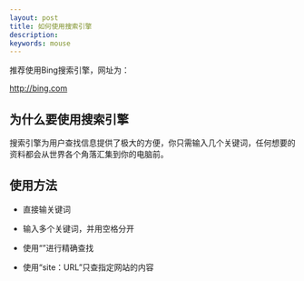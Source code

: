 ```yaml
---
layout: post
title: 如何使用搜索引擎
description: 
keywords: mouse
---
```


推荐使用Bing搜索引擎，网址为：

<http://bing.com>

## 为什么要使用搜索引擎
搜索引擎为用户查找信息提供了极大的方便，你只需输入几个关键词，任何想要的资料都会从世界各个角落汇集到你的电脑前。

## 使用方法

- 直接输关键词

- 输入多个关键词，并用空格分开

- 使用“”进行精确查找

- 使用“site：URL”只查指定网站的内容
